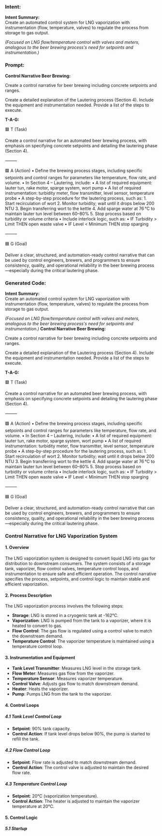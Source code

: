 ### Intent:
**Intent Summary:**  
Create an automated control system for LNG vaporization with instrumentation (flow, temperature, valves) to regulate the process from storage to gas output.  

*(Focused on LNG flow/temperature control with valves and meters, analogous to the beer brewing process's need for setpoints and instrumentation.)*

### Prompt:
**Control Narrative Beer Brewing:**

Create a control narrative for beer brewing including concrete setpoints and ranges.

Create a detailed explanation of the Lautering process (Section 4). Include the equipment and instrumentation needed. Provide a list of the steps to execute.

**T-A-G:**

🟥 T (Task)

Create a control narrative for an automated beer brewing process, with emphasis on specifying concrete setpoints and detailing the lautering phase (Section 4).

⸻

🟩 A (Action)
	•	Define the brewing process stages, including specific setpoints and control ranges for parameters like temperature, flow rate, and volume.
	•	In Section 4 – Lautering, include:
	•	A list of required equipment: lauter tun, rake motor, sparge system, wort pump
	•	A list of required instrumentation: turbidity meter, flow transmitter, level sensor, temperature probe
	•	A step-by-step procedure for the lautering process, such as:
	1.	Start recirculation of wort
	2.	Monitor turbidity; wait until it drops below 200 NTU
	3.	Begin transferring wort to the kettle
	4.	Add sparge water at 76 °C to maintain lauter tun level between 60–80%
	5.	Stop process based on turbidity or volume criteria
	•	Include interlock logic, such as:
	•	IF Turbidity > Limit THEN open waste valve
	•	IF Level < Minimum THEN stop sparging

⸻

🟦 G (Goal)

Deliver a clear, structured, and automation-ready control narrative that can be used by control engineers, brewers, and programmers to ensure consistency, quality, and operational reliability in the beer brewing process—especially during the critical lautering phase.

### Generated Code:
**Intent Summary:**  
Create an automated control system for LNG vaporization with instrumentation (flow, temperature, valves) to regulate the process from storage to gas output.  

*(Focused on LNG flow/temperature control with valves and meters, analogous to the beer brewing process's need for setpoints and instrumentation.)*
**Control Narrative Beer Brewing:**

Create a control narrative for beer brewing including concrete setpoints and ranges.

Create a detailed explanation of the Lautering process (Section 4). Include the equipment and instrumentation needed. Provide a list of the steps to execute.

**T-A-G:**

🟥 T (Task)

Create a control narrative for an automated beer brewing process, with emphasis on specifying concrete setpoints and detailing the lautering phase (Section 4).

⸻

🟩 A (Action)
	•	Define the brewing process stages, including specific setpoints and control ranges for parameters like temperature, flow rate, and volume.
	•	In Section 4 – Lautering, include:
	•	A list of required equipment: lauter tun, rake motor, sparge system, wort pump
	•	A list of required instrumentation: turbidity meter, flow transmitter, level sensor, temperature probe
	•	A step-by-step procedure for the lautering process, such as:
	1.	Start recirculation of wort
	2.	Monitor turbidity; wait until it drops below 200 NTU
	3.	Begin transferring wort to the kettle
	4.	Add sparge water at 76 °C to maintain lauter tun level between 60–80%
	5.	Stop process based on turbidity or volume criteria
	•	Include interlock logic, such as:
	•	IF Turbidity > Limit THEN open waste valve
	•	IF Level < Minimum THEN stop sparging

⸻

🟦 G (Goal)

Deliver a clear, structured, and automation-ready control narrative that can be used by control engineers, brewers, and programmers to ensure consistency, quality, and operational reliability in the beer brewing process—especially during the critical lautering phase.
### Control Narrative for LNG Vaporization System

#### 1. Overview
The LNG vaporization system is designed to convert liquid LNG into gas for distribution to downstream consumers. The system consists of a storage tank, vaporizer, flow control valves, temperature control loops, and instrumentation to ensure safe and efficient operation. The control narrative specifies the process, setpoints, and control logic to maintain stable and efficient vaporization.

#### 2. Process Description
The LNG vaporization process involves the following steps:
- **Storage**: LNG is stored in a cryogenic tank at -162°C.
- **Vaporization**: LNG is pumped from the tank to a vaporizer, where it is heated to convert to gas.
- **Flow Control**: The gas flow is regulated using a control valve to match the downstream demand.
- **Temperature Control**: The vaporizer temperature is maintained using a temperature control loop.

#### 3. Instrumentation and Equipment
- **Tank Level Transmitter**: Measures LNG level in the storage tank.
- **Flow Meter**: Measures gas flow from the vaporizer.
- **Temperature Sensor**: Measures vaporizer temperature.
- **Control Valve**: Adjusts gas flow to match downstream demand.
- **Heater**: Heats the vaporizer.
- **Pump**: Pumps LNG from the tank to the vaporizer.

#### 4. Control Loops

##### 4.1 Tank Level Control Loop
- **Setpoint**: 90% tank capacity.
- **Control Action**: If tank level drops below 90%, the pump is started to refill the tank.

##### 4.2 Flow Control Loop
- **Setpoint**: Flow rate is adjusted to match downstream demand.
- **Control Action**: The control valve is adjusted to maintain the desired flow rate.

##### 4.3 Temperature Control Loop
- **Setpoint**: 20°C (vaporization temperature).
- **Control Action**: The heater is adjusted to maintain the vaporizer temperature at 20°C.

#### 5. Control Logic

##### 5.1 Startup

